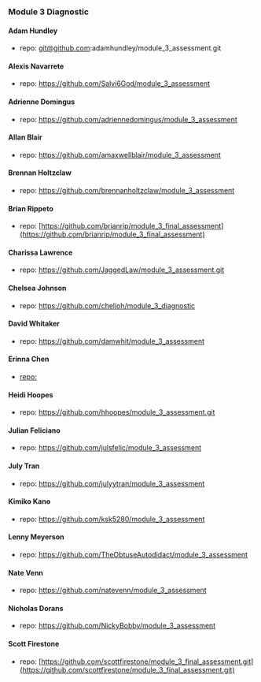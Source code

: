 ### Module 3 Diagnostic

#### Adam Hundley
  * repo: git@github.com:adamhundley/module_3_assessment.git

#### Alexis Navarrete
  * repo: https://github.com/Salvi6God/module_3_assessment

#### Adrienne Domingus
  * repo: https://github.com/adriennedomingus/module_3_assessment

#### Allan Blair
  * repo: https://github.com/amaxwellblair/module_3_assessment

#### Brennan Holtzclaw
  * repo: https://github.com/brennanholtzclaw/module_3_assessment

#### Brian Rippeto
  * repo: [https://github.com/brianrip/module_3_final_assessment](https://github.com/brianrip/module_3_final_assessment)

#### Charissa Lawrence
  * repo: https://github.com/JaggedLaw/module_3_assessment.git

#### Chelsea Johnson
  * repo: https://github.com/cheljoh/module_3_diagnostic

#### David Whitaker
  * repo: https://github.com/damwhit/module_3_assessment

#### Erinna Chen
  * [repo:](https://github.com/erinnachen/module_3_assessment)

#### Heidi Hoopes
  * repo: https://github.com/hhoopes/module_3_assessment.git

#### Julian Feliciano
  * repo: https://github.com/julsfelic/module_3_assessment

#### July Tran
  * repo: https://github.com/julyytran/module_3_assessment

#### Kimiko Kano
  * repo: https://github.com/ksk5280/module_3_assessment

#### Lenny Meyerson
  * repo: https://github.com/TheObtuseAutodidact/module_3_assessment

#### Nate Venn
  * repo: https://github.com/natevenn/module_3_assessment

#### Nicholas Dorans
  * repo: https://github.com/NickyBobby/module_3_assessment

#### Scott Firestone
  * repo: [https://github.com/scottfirestone/module_3_final_assessment.git](https://github.com/scottfirestone/module_3_final_assessment.git)
